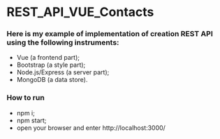 # REST_API_VUE_Contacts

### Here is my example of implementation of creation REST API using the following instruments:

- Vue (a frontend part);
- Bootstrap (a style part);
- Node.js/Express (a server part);
- MongoDB (a data store).

### How to run

- npm i;
- npm start;
- open your browser and enter http://localhost:3000/
